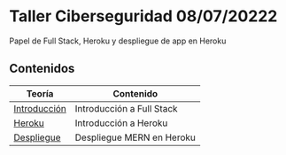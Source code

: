 # Taller Ciberseguridad 08/07/20222

Papel de Full Stack, Heroku y despliegue de app en Heroku

## Contenidos

| Teoría | Contenido |
| ------------ | ------------- |
| [Introducción](./teoria/introduccion.md) | Introducción a Full Stack  |
| [Heroku](./teoria/heroku.md) | Introducción a Heroku  |
| [Despliegue](./teoria/despliegue.md) | Despliegue MERN en Heroku |
